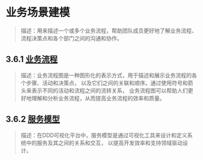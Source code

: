 # 业务场景建模

> 描述：用来描述一个或多个业务流程，帮助团队成员更好地了解业务流程、流程决策点和各个部门之间的沟通和协作。

## 3.6.1 [业务流程](业务场景建模/业务流程图.md)

> 描述：业务流程图是一种图形化的表示方式，用于描述和展示业务流程的各个步骤、活动和决策点，
> 以及它们之间的关联和顺序。通过使用符号和箭头来表示不同的活动和流程之间的流转关系，
> 业务流程图可以帮助人们更好地理解和分析业务流程，从而提高业务流程的效率和质量。

## 3.6.2 [服务模型](业务场景建模/服务模型.md)

> 描述：在DDD可视化平台中，服务模型是通过可视化工具来设计和定义系统中的服务及其之间的关系和交互，
> 以提高开发效率和支持领域驱动设计。